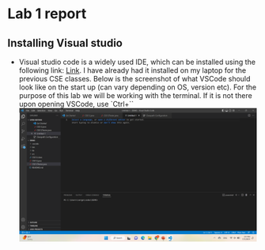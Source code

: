 # Lab 1 report

## Installing Visual studio

* Visual studio code is a widely used IDE, which can be installed using the following link: [Link](https://code.visualstudio.com/). I have already had it 
installed on my laptop for the previous CSE classes. Below is the screenshot of what VSCode should look like on the start up (can vary depending on OS, version etc).
For the purpose of this lab we will be working with the terminal. If it is not there upon opening VSCode, use `Ctrl+``
![Image](VSCode.png)

